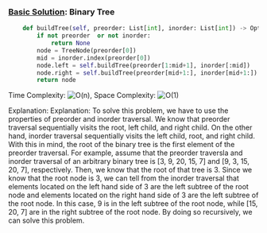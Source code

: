 ### [Basic Solution](/BinaryTree/ConstructBinaryFromPreorder/basic_sol.py): Binary Tree

```python
    def buildTree(self, preorder: List[int], inorder: List[int]) -> Optional[TreeNode]:
        if not preorder  or not inorder:
            return None
        node = TreeNode(preorder[0])
        mid = inorder.index(preorder[0])
        node.left = self.buildTree(preorder[1:mid+1], inorder[:mid])
        node.right = self.buildTree(preorder[mid+1:], inorder[mid+1:])
        return node
```

Time Complexity: ![O(n)](<https://latex.codecogs.com/svg.image?\inline&space;O(n)>), Space Complexity: ![O(1)](<https://latex.codecogs.com/svg.image?\inline&space;O(1)>)

Explanation:
Explanation: To solve this problem, we have to use the properties of preorder and inorder traversal. We know that preorder traversal sequentially visits the root, left child, and right child. On the other hand, inorder traversal sequentially visits the left child, root, and right child. With this in mind, the root of the binary tree is the first element of the preorder traversal. For example, assume that the preorder traversla and inorder traversal of an arbitrary binary tree is [3, 9, 20, 15, 7] and [9, 3, 15, 20, 7], respectively. Then, we know that the root of that tree is 3. Since we know that the root node is 3, we can tell from the inorder traversal that elements located on the left hand side of 3 are the left subtree of the root node and elements located on the right hand side of 3 are the left subtree of the root node. In this case, 9 is in the left subtree of the root node, while [15, 20, 7] are in the right subtree of the root node. By doing so recursively, we can solve this problem.